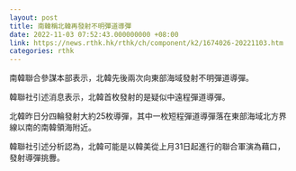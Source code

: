 ```yaml
---
layout: post
title: 南韓稱北韓再發射不明彈道導彈
date: 2022-11-03 07:52:43.000000000 +08:00
link: https://news.rthk.hk/rthk/ch/component/k2/1674026-20221103.htm
categories: rthk
---
```


南韓聯合參謀本部表示，北韓先後兩次向東部海域發射不明彈道導彈。

韓聯社引述消息表示，北韓首枚發射的是疑似中遠程彈道導彈。

北韓昨日分四輪發射大約25枚導彈，其中一枚短程彈道導彈落在東部海域北方界線以南的南韓領海附近。

韓聯社引述分析認為，北韓可能是以韓美從上月31日起進行的聯合軍演為藉口，發射導彈挑釁。
